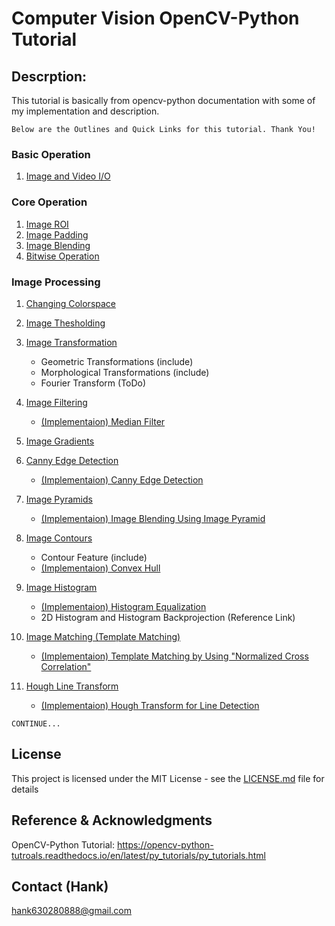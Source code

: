 # Computer Vision OpenCV-Python Tutorial

## Descrption:
This tutorial is basically from opencv-python documentation with some of my implementation and description.

```
Below are the Outlines and Quick Links for this tutorial. Thank You!
```

### Basic Operation
1. [Image and Video I/O](https://github.com/Hank-Tsou/Computer-Vision-OpenCV-Python/tree/master/tutorials/Basic_Operation)

### Core Operation
1. [Image ROI](https://github.com/Hank-Tsou/Computer-Vision-OpenCV-Python/tree/master/tutorials/Core_Operation)
2. [Image Padding](https://github.com/Hank-Tsou/Computer-Vision-OpenCV-Python/tree/master/tutorials/Core_Operation)
3. [Image Blending](https://github.com/Hank-Tsou/Computer-Vision-OpenCV-Python/tree/master/tutorials/Core_Operation)
4. [Bitwise Operation](https://github.com/Hank-Tsou/Computer-Vision-OpenCV-Python/tree/master/tutorials/Core_Operation)

### Image Processing
1. [Changing Colorspace](https://github.com/Hank-Tsou/Computer-Vision-OpenCV-Python/tree/master/tutorials/Image_Processing/1_Changing_colorspace)
2. [Image Thesholding](https://github.com/Hank-Tsou/Computer-Vision-OpenCV-Python/tree/master/tutorials/Image_Processing/2_Image_Thresholding)
3. [Image Transformation](https://github.com/Hank-Tsou/Computer-Vision-OpenCV-Python/tree/master/tutorials/Image_Processing/3_Image_Transformation)
    - Geometric Transformations (include)
    - Morphological Transformations (include)
    - Fourier Transform (ToDo)
    
4. [Image Filtering](https://github.com/Hank-Tsou/Computer-Vision-OpenCV-Python/tree/master/tutorials/Image_Processing/4_Image_Filtering)
    - [(Implementaion) Median Filter](https://github.com/Hank-Tsou/Implement-median_filter)
    
5. [Image Gradients](https://github.com/Hank-Tsou/Computer-Vision-OpenCV-Python/tree/master/tutorials/Image_Processing/5_Image_Gradient)
6. [Canny Edge Detection](https://github.com/Hank-Tsou/Computer-Vision-OpenCV-Python/tree/master/tutorials/Image_Processing/6_Canny_Edge_Detection)
    - [(Implementaion) Canny Edge Detection](https://github.com/Hank-Tsou/Implement-Edge-Detection)
    
7. [Image Pyramids](https://github.com/Hank-Tsou/Computer-Vision-OpenCV-Python/tree/master/tutorials/Image_Processing/7_Image_Pyramids)
    - [(Implementaion) Image Blending Using Image Pyramid](https://github.com/Hank-Tsou/Image-Pyramids)
    
8. [Image Contours](https://github.com/Hank-Tsou/Computer-Vision-OpenCV-Python/tree/master/tutorials/Image_Processing/8_Image_Contours)
    - Contour Feature (include)
    - [(Implementaion) Convex Hull](https://github.com/Hank-Tsou/Convex-Hull)
 
9. [Image Histogram](https://github.com/Hank-Tsou/Computer-Vision-OpenCV-Python/tree/master/tutorials/Image_Processing/9_Image_Histogram)
    - [(Implementaion) Histogram Equalization](https://github.com/Hank-Tsou/Histogram)
    - 2D Histogram and Histogram Backprojection (Reference Link)

10. [Image Matching (Template Matching)](https://github.com/Hank-Tsou/Computer-Vision-OpenCV-Python/tree/master/tutorials/Image_Processing/10_Image_Matching)
    - [(Implementaion) Template Matching by Using "Normalized Cross Correlation"](https://github.com/Hank-Tsou/Template-Matching)
   
11. [Hough Line Transform](https://github.com/Hank-Tsou/Computer-Vision-OpenCV-Python/tree/master/tutorials/Image_Processing/11_Hough_Line_Transform)
    - [(Implementaion) Hough Transform for Line Detection](https://github.com/Hank-Tsou/Hough-Transform-Line-Detection)
   
   
   
```
CONTINUE...
```

## License

This project is licensed under the MIT License - see the [LICENSE.md](LICENSE.md) file for details

## Reference & Acknowledgments

OpenCV-Python Tutorial: https://opencv-python-tutroals.readthedocs.io/en/latest/py_tutorials/py_tutorials.html

## Contact (Hank)
hank630280888@gmail.com
